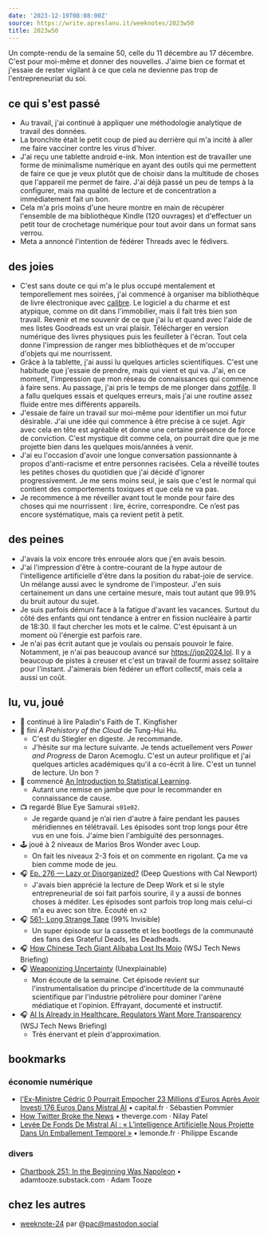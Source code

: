 ```yaml
---
date: '2023-12-19T08:08:00Z'
source: https://write.apreslanu.it/weeknotes/2023w50
title: 2023w50
---
```


Un compte-rendu de la semaine 50, celle du 11 décembre au 17 décembre. C'est pour moi-même et donner des nouvelles. J'aime bien ce format et j'essaie de rester vigilant à ce que cela ne devienne pas trop de l'entrepreneuriat du soi.

<!--more-->

## ce qui s'est passé

- Au travail, j'ai continué à appliquer une méthodologie analytique de travail des données.
- La bronchite était le petit coup de pied au derrière qui m'a incité à aller me faire vacciner contre les virus d'hiver.
- J'ai reçu une tablette android e-ink. Mon intention est de travailler une forme de minimalisme numérique en ayant des outils qui me permettent de faire ce que je veux plutôt que de choisir dans la multitude de choses que l'appareil me permet de faire. J'ai déjà passé un peu de temps à la configurer, mais ma qualité de lecture et de concentration a immédiatement fait un bon.
- Cela m'a pris moins d'une heure montre en main de récupérer l'ensemble de ma bibliothèque Kindle (120 ouvrages) et d'effectuer un petit tour de crochetage numérique pour tout avoir dans un format sans verrou.
- Meta a annoncé l'intention de fédérer Threads avec le fédivers.


## des joies

- C'est sans doute ce qui m'a le plus occupé mentalement et temporellement mes soirées, j'ai commencé à organiser ma bibliothèque de livre électronique avec [calibre]. Le logiciel a du charme et est atypique, comme on dit dans l'immobilier, mais il fait très bien son travail. Revenir et me souvenir de ce que j'ai lu et quand avec l'aide de mes listes Goodreads est un vrai plaisir. Télécharger en version numérique des livres physiques puis les feuilleter à l'écran. Tout cela donne l'impression de ranger mes bibliothèques et de m'occuper d'objets qui me nourrissent.
- Grâce à la tablette, j'ai aussi lu quelques articles scientifiques. C'est une habitude que j'essaie de prendre, mais qui vient et qui va. J'ai, en ce moment, l'impression que mon réseau de connaissances qui commence à faire sens. Au passage, j'ai pris le temps de me plonger dans [zotfile]. Il a fallu quelques essais et quelques erreurs, mais j'ai une routine assez fluide entre mes différents appareils.
- J'essaie de faire un travail sur moi-même pour identifier un moi futur désirable. J'ai une idée qui commence à être précise à ce sujet. Agir avec cela en tête est agréable et donne une certaine présence de force de conviction. C'est mystique dit comme cela, on pourrait dire que je me projette bien dans les quelques mois/années à venir.
- J'ai eu l'occasion d'avoir une longue conversation passionnante à propos d'anti-racisme et entre personnes racisées. Cela a réveillé toutes les petites choses du quotidien que j'ai décidé d'ignorer progressivement. Je me sens moins seul, je sais que c'est le normal qui contient des comportements toxiques et que cela ne va pas.
- Je recommence à me réveiller avant tout le monde pour faire des choses qui me nourrissent : lire, écrire, correspondre. Ce n’est pas encore systématique, mais ça revient petit à petit.

[calibre]: https://calibre-ebook.com/
[zotfile]: http://zotfile.com/

## des peines

- J'avais la voix encore très enrouée alors que j'en avais besoin.
- J'ai l'impression d'être à contre-courant de la hype autour de l'intelligence artificielle d'être dans la position du rabat-joie de service. Un mélange aussi avec le syndrome de l'imposteur. J'en suis certainement un dans une certaine mesure, mais tout autant que 99.9% du bruit autour du sujet.
- Je suis parfois démuni face à la fatigue d'avant les vacances. Surtout du côté des enfants qui ont tendance à entrer en fission nucléaire à partir de 18:30. Il faut chercher les mots et le calme. C'est épuisant à un moment où l'énergie est parfois rare.
- Je n'ai pas écrit autant que je voulais ou pensais pouvoir le faire. Notamment, je n'ai pas beaucoup avancé sur https://jop2024.lol. Il y a beaucoup de pistes à creuser et c'est un travail de fourmi assez solitaire pour l'instant. J'aimerais bien fédérer un effort collectif, mais cela a aussi un coût.


## lu, vu, joué

- 📖 continué à lire Paladin's Faith de T. Kingfisher
- 📖 fini *A Prehistory of the Cloud* de Tung-Hui Hu.
  - C'est du Stiegler en digeste. Je recommande.
  - J'hésite sur ma lecture suivante. Je tends actuellement vers *Power and Progress* de Daron Acemoglu. C'est un auteur prolifique et j'ai quelques articles académiques qu'il a co-écrit à lire. C'est un tunnel de lecture. Un bon ?
- 📖 commencé [An Introduction to Statistical Learning].
  - Autant une remise en jambe que pour le recommander en connaissance de cause.
- 📺 regardé Blue Eye Samurai `s01e02`.
  - Je regarde quand je n’ai rien d'autre à faire pendant les pauses méridiennes en télétravail. Les épisodes sont trop longs pour être vus en une fois. J'aime bien l'ambiguïté des personnages.
- 🕹️ joué à 2 niveaux de Marios Bros Wonder avec Loup.
  - On fait les niveaux 2-3 fois et on commente en rigolant. Ça me va bien comme mode de jeu.
- 🎧 [Ep. 276 —  Lazy or Disorganized?][podcast:0] (Deep Questions with Cal Newport)
  - J'avais bien apprécié la lecture de Deep Work et si le style entrepreneurial de soi fait parfois sourire, il y a aussi de bonnes choses à méditer. Les épisodes sont parfois trop long mais celui-ci m'a eu avec son titre. Écouté en `x2`
- 🎧 [561- Long Strange Tape][podcast:1] (99% Invisible)
  - Un super épisode sur la cassette et les bootlegs de la communauté des fans des Grateful Deads, les Deadheads.
- 🎧 [How Chinese Tech Giant Alibaba Lost Its Mojo][podcast:2] (WSJ Tech News Briefing)
- 🎧 [Weaponizing Uncertainty][podcast:3] (Unexplainable)
  - Mon écoute de la semaine. Cet épisode revient sur l'instrumentalisation du principe d'incertitude de la communauté scientifique par l'industrie pétrolière pour dominer l'arène médiatique et l'opinion. Effrayant, documenté et instructif.
- 🎧 [AI Is Already in Healthcare. Regulators Want More Transparency][podcast:4] (WSJ Tech News Briefing)
  - Très énervant et plein d'approximation.

[podcast:0]: https://share.snipd.com/episode/36ec7401-5b26-4c43-84ba-cb1e44ecfd9b
[podcast:1]: https://share.snipd.com/episode/40b0aa4e-716c-4aa2-82a6-eda39cbb2225
[podcast:2]: https://share.snipd.com/episode/2e014974-cc53-4a0e-b207-f8e9364bc374
[podcast:3]: https://share.snipd.com/episode/2c004df1-341a-4873-b793-298cdcf8cbca
[podcast:4]: https://share.snipd.com/episode/5755ba40-e93c-4ae6-961b-0287ba84de98

[An Introduction to Statistical Learning]: https://www.statlearning.com/

## bookmarks

### économie numérique

- [l'Ex-Ministre Cédric 0 Pourrait Empocher 23 Millions d'Euros Après Avoir Investi 176 Euros Dans Mistral AI][article:0] • capital.fr · Sébastien Pommier
- [How Twitter Broke the News][article:1] • theverge.com · Nilay Patel
- [Levée De Fonds De Mistral AI : « L’intelligence Artificielle Nous Projette Dans Un Emballement Temporel »][article:2] • lemonde.fr · Philippe Escande

### divers

- [Chartbook 251: In the Beginning Was Napoleon][article:3] • adamtooze.substack.com · Adam Tooze

[article:0]: https://www.capital.fr/economie-politique/mistral-ai-la-bonne-affaire-du-conseiller-fondateur-cedric-o-1488506
[article:1]: https://www.theverge.com/c/features/23993135/twitter-breaking-news-history
[article:2]: https://www.lemonde.fr/economie/article/2023/12/11/levee-de-fonds-de-mistral-ai-l-intelligence-artificielle-nous-projette-dans-un-emballement-temporel_6205157_3234.html
[article:3]: https://adamtooze.substack.com/p/chartbook-251-in-the-beginning-was

## chez les autres

- [weeknote-24](https://write.apreslanu.it/pac/weeknote-24) par @pac@mastodon.social